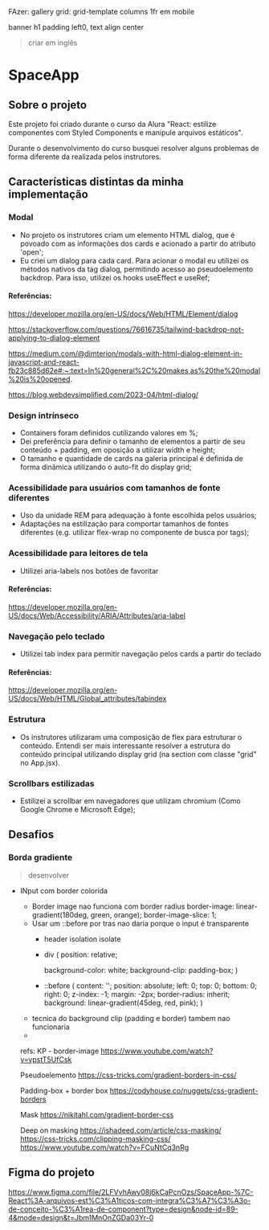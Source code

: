 FAzer:
gallery grid: grid-template columns 1fr em mobile

banner h1 padding left0, text align center

> criar em inglês

# SpaceApp

## Sobre o projeto

Este projeto foi criado durante o curso da Alura "React: estilize componentes com Styled Components e manipule arquivos estáticos".

Durante o desenvolvimento do curso busquei resolver alguns problemas de forma diferente da realizada pelos instrutores.


## Características distintas da minha implementação

### Modal

- No projeto os instrutores criam um elemento HTML dialog, que é povoado com as informações dos cards e acionado a partir do atributo 'open';
- Eu criei um dialog para cada card. Para acionar o modal eu utilizei os métodos nativos da tag dialog, permitindo acesso ao pseudoelemento backdrop. Para isso, utilizei os hooks useEffect e useRef;

#### Referências:
https://developer.mozilla.org/en-US/docs/Web/HTML/Element/dialog

https://stackoverflow.com/questions/76616735/tailwind-backdrop-not-applying-to-dialog-element

https://medium.com/@dimterion/modals-with-html-dialog-element-in-javascript-and-react-fb23c885d62e#:~:text=In%20general%2C%20makes,as%20the%20modal%20is%20opened.

https://blog.webdevsimplified.com/2023-04/html-dialog/


### Design intrínseco

- Containers foram definidos cutilizando valores em %;
- Dei preferência para definir o tamanho de elementos a partir de seu conteúdo + padding, em oposição a utilizar width e height;
- O tamanho e quantidade de cards na galeria principal é definida de forma dinâmica utilizando o auto-fit do display grid;


### Acessibilidade para usuários com tamanhos de fonte diferentes

- Uso da unidade REM para adequação à fonte escolhida pelos usuários;
- Adaptações na estilização para comportar tamanhos de fontes diferentes (e.g. utilizar flex-wrap no componente de busca por tags);


### Acessibilidade para leitores de tela

- Utilizei aria-labels nos botões de favoritar

#### Referências:
https://developer.mozilla.org/en-US/docs/Web/Accessibility/ARIA/Attributes/aria-label


### Navegação pelo teclado

- Utilizei tab index para permitir navegação pelos cards a partir do teclado

#### Referências:
https://developer.mozilla.org/en-US/docs/Web/HTML/Global_attributes/tabindex


### Estrutura

- Os instrutores utilizaram uma composição de flex para estruturar o conteúdo. Entendi ser mais interessante resolver a estrutura do conteúdo principal utilizando display grid (na section com classe "grid" no App.jsx).


### Scrollbars estilizadas

- Estilizei a scrollbar em navegadores que utilizam chromium (Como Google Chrome e Microsoft Edge);


## Desafios

### Borda gradiente
> desenvolver
- INput com border colorida
  - Border image nao funciona com border radius
      border-image: linear-gradient(180deg, green, orange);
      border-image-slice: 1;
  - Usar um ::before por tras nao daria porque o input é transparente
    - header isolation isolate
    - div
      (
      position: relative;

      background-color: white;
      background-clip: padding-box;
      )
    - ::before
      (
        content: '';
        position: absolute;
        left: 0;
        top: 0;
        bottom: 0;
        right: 0;
        z-index: -1;
        margin: -2px;
        border-radius: inherit;
        background: linear-gradient(45deg, red, pink);
      )
  - tecnica do background clip (padding e border) tambem nao funcionaria
  - 
  refs:
  KP - border-image
  https://www.youtube.com/watch?v=ypstT5UfCsk

  Pseudoelemento
  https://css-tricks.com/gradient-borders-in-css/

  Padding-box + border box
  https://codyhouse.co/nuggets/css-gradient-borders

  Mask
  https://nikitahl.com/gradient-border-css

  Deep on masking
  https://ishadeed.com/article/css-masking/
  https://css-tricks.com/clipping-masking-css/
  https://www.youtube.com/watch?v=FCuNtCq3nRg



## Figma do projeto

 https://www.figma.com/file/2LFVvhAwy08j6kCaPcnOzs/SpaceApp-%7C-React%3A-arquivos-est%C3%A1ticos-com-integra%C3%A7%C3%A3o-de-conceito-%C3%A1rea-de-component?type=design&node-id=89-4&mode=design&t=Jbm1MnOnZGDa03Yr-0

